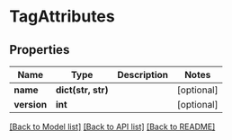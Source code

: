 # TagAttributes

## Properties
Name | Type | Description | Notes
------------ | ------------- | ------------- | -------------
**name** | **dict(str, str)** |  | [optional] 
**version** | **int** |  | [optional] 

[[Back to Model list]](../README.md#documentation-for-models) [[Back to API list]](../README.md#documentation-for-api-endpoints) [[Back to README]](../README.md)

